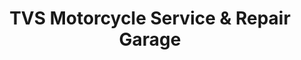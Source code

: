 ---
title: "TVS Motorcycle Service & Repair Garage"
url: /ganta/tvs-motorcycle-service-und-repair-garage/
shop: Motorrad
---